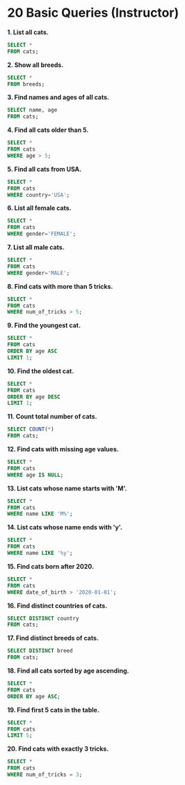 # 20 Basic Queries (Instructor)

**1. List all cats.**

```sql
SELECT * 
FROM cats;
```

**2. Show all breeds.**

```sql
SELECT * 
FROM breeds;
```

**3. Find names and ages of all cats.**

```sql
SELECT name, age 
FROM cats;
```

**4. Find all cats older than 5.**

```sql
SELECT * 
FROM cats 
WHERE age > 5;
```

**5. Find all cats from USA.**

```sql
SELECT * 
FROM cats 
WHERE country='USA';
```

**6. List all female cats.**

```sql
SELECT * 
FROM cats 
WHERE gender='FEMALE';
```

**7. List all male cats.**

```sql
SELECT * 
FROM cats 
WHERE gender='MALE';
```

**8. Find cats with more than 5 tricks.**

```sql
SELECT * 
FROM cats 
WHERE num_of_tricks > 5;
```

**9. Find the youngest cat.**

```sql
SELECT * 
FROM cats 
ORDER BY age ASC 
LIMIT 1;
```

**10. Find the oldest cat.**

```sql
SELECT * 
FROM cats 
ORDER BY age DESC 
LIMIT 1;
```

**11. Count total number of cats.**

```sql
SELECT COUNT(*) 
FROM cats;
```

**12. Find cats with missing age values.**

```sql
SELECT * 
FROM cats 
WHERE age IS NULL;
```

**13. List cats whose name starts with 'M'.**

```sql
SELECT * 
FROM cats 
WHERE name LIKE 'M%';
```

**14. List cats whose name ends with 'y'.**

```sql
SELECT * 
FROM cats 
WHERE name LIKE '%y';
```

**15. Find cats born after 2020.**

```sql
SELECT * 
FROM cats 
WHERE date_of_birth > '2020-01-01';
```

**16. Find distinct countries of cats.**

```sql
SELECT DISTINCT country 
FROM cats;
```

**17. Find distinct breeds of cats.**

```sql
SELECT DISTINCT breed 
FROM cats;
```

**18. Find all cats sorted by age ascending.**

```sql
SELECT * 
FROM cats 
ORDER BY age ASC;
```

**19. Find first 5 cats in the table.**

```sql
SELECT * 
FROM cats 
LIMIT 5;
```

**20. Find cats with exactly 3 tricks.**

```sql
SELECT * 
FROM cats 
WHERE num_of_tricks = 3;
```


